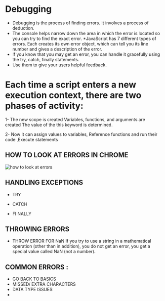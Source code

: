 # Debugging

* Debugging is the process of finding errors. It involves a process of deduction.
* The console helps narrow down the area in which the error is located
so you can try to find the exact error.
*JavaScript has 7 different types of errors. Each creates its own error object, which can tell you its line number and gives a description of the error.
* If you know that you may get an error, you can handle it gracefully using the try, catch, finally statements.
* Use them to give your users helpful feedback.


# Each time a script enters a new execution context, there are two phases of activity:


1- The new scope is created Variables, functions, and arguments are created The value of the this keyword is determined.

2- Now it can assign values to variables, Reference functions and run their code ,Execute statements 

## HOW TO LOOK AT ERRORS IN CHROME 

![how to look at errors](de.png)

## HANDLING EXCEPTIONS

* TRY

* CATCH 

* FI NALLY

## THROWING ERRORS

* THROW ERROR FOR NaN
If you try to use a string in a mathematical operation (other than in addition), you do not get an error, you get a special value called NaN (not a number).


## COMMON ERRORS :

* GO BACK TO BASICS
* MISSED/ EXTRA CHARACTERS
* DATA TYPE ISSUES
* 






 
